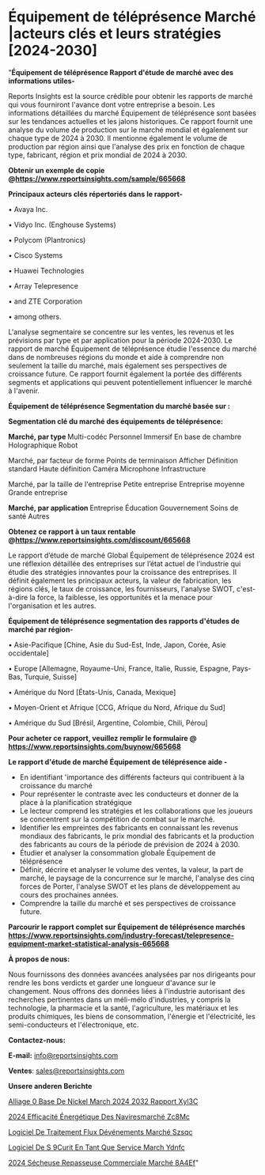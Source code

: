 # Équipement de téléprésence Marché |acteurs clés et leurs stratégies [2024-2030]

"<strong>Équipement de téléprésence Rapport d'étude de marché avec des informations utiles-</strong>

Reports Insights est la source crédible pour obtenir les rapports de marché qui vous fourniront l'avance dont votre entreprise a besoin. Les informations détaillées du marché Équipement de téléprésence sont basées sur les tendances actuelles et les jalons historiques. Ce rapport fournit une analyse du volume de production sur le marché mondial et également sur chaque type de 2024 à 2030. Il mentionne également le volume de production par région ainsi que l'analyse des prix en fonction de chaque type, fabricant, région et prix mondial de 2024 à 2030.

<strong><b>Obtenir un exemple de copie @</b></strong><a href=https://www.reportsinsights.com/sample/665668><strong><b>https://www.reportsinsights.com/sample/665668</b></strong></a>

<b>Principaux acteurs clés répertoriés dans le rapport-</b>

<b> </b>• Avaya Inc.

• Vidyo Inc. (Enghouse Systems)

• Polycom (Plantronics)

• Cisco Systems

• Huawei Technologies

• Array Telepresence

• and ZTE Corporation

• among others.

L'analyse segmentaire se concentre sur les ventes, les revenus et les prévisions par type et par application pour la période 2024-2030. Le rapport de marché Équipement de téléprésence étudie l'essence du marché dans de nombreuses régions du monde et aide à comprendre non seulement la taille du marché, mais également ses perspectives de croissance future. Ce rapport fournit également la portée des différents segments et applications qui peuvent potentiellement influencer le marché à l'avenir.

<strong>Équipement de téléprésence Segmentation du marché basée sur :</strong>

<strong> Segmentation clé du marché des équipements de téléprésence: </strong>

<strong> Marché, par type </strong>
Multi-codéc
Personnel
Immersif
En base de chambre
Holographique
Robot

Marché, par facteur de forme
Points de terminaison
Afficher
Définition standard
Haute définition
Caméra
Microphone
Infrastructure

Marché, par la taille de l'entreprise
Petite entreprise
Entreprise moyenne
Grande entreprise

<strong> Marché, par application </strong>
Entreprise
Éducation
Gouvernement
Soins de santé
Autres

<strong><b>Obtenez ce rapport à un taux rentable @</b></strong><a href=https://www.reportsinsights.com/discount/665668><strong><b>https://www.reportsinsights.com/discount/665668</b></strong></a>

Le rapport d’étude de marché Global Équipement de téléprésence 2024 est une réflexion détaillée des entreprises sur l’état actuel de l’industrie qui étudie des stratégies innovantes pour la croissance des entreprises. Il définit également les principaux acteurs, la valeur de fabrication, les régions clés, le taux de croissance, les fournisseurs, l'analyse SWOT, c'est-à-dire la force, la faiblesse, les opportunités et la menace pour l'organisation et les autres.

<strong>Équipement de téléprésence segmentation des rapports d'études de marché par région-</strong>

• Asie-Pacifique [Chine, Asie du Sud-Est, Inde, Japon, Corée, Asie occidentale]

• Europe [Allemagne, Royaume-Uni, France, Italie, Russie, Espagne, Pays-Bas, Turquie, Suisse]

• Amérique du Nord [États-Unis, Canada, Mexique]

• Moyen-Orient et Afrique [CCG, Afrique du Nord, Afrique du Sud]

• Amérique du Sud [Brésil, Argentine, Colombie, Chili, Pérou]

<strong>Pour acheter ce rapport, veuillez remplir le formulaire @   <a href=https://www.reportsinsights.com/buynow/665668>https://www.reportsinsights.com/buynow/665668</a></strong>

<strong>Le rapport d'étude de marché Équipement de téléprésence aide -</strong>
<ul>
  <li>En identifiant 'importance des différents facteurs qui contribuent à la croissance du marché</li>
  <li>Pour représenter le contraste avec les conducteurs et donner de la place à la planification stratégique</li>
  <li>Le lecteur comprend les stratégies et les collaborations que les joueurs se concentrent sur la compétition de combat sur le marché.</li>
  <li>Identifier les empreintes des fabricants en connaissant les revenus mondiaux des fabricants, le prix mondial des fabricants et la production des fabricants au cours de la période de prévision de 2024 à 2030.</li>
  <li>Étudier et analyser la consommation globale Équipement de téléprésence</li>
  <li>Définir, décrire et analyser le volume des ventes, la valeur, la part de marché, le paysage de la concurrence sur le marché, l'analyse des cinq forces de Porter, l'analyse SWOT et les plans de développement au cours des prochaines années.</li>
  <li>Comprendre la taille du marché et ses perspectives de croissance future.</li>
</ul>

<strong>Parcourir le rapport complet sur Équipement de téléprésence marchés <a href=https://www.reportsinsights.com/industry-forecast/telepresence-equipment-market-statistical-analysis-665668>https://www.reportsinsights.com/industry-forecast/telepresence-equipment-market-statistical-analysis-665668</a></strong>

<strong>À propos de nous:</strong>

Nous fournissons des données avancées analysées par nos dirigeants pour rendre les bons verdicts et garder une longueur d'avance sur le changement. Nous offrons des données liées à l'industrie autorisant des recherches pertinentes dans un méli-mélo d'industries, y compris la technologie, la pharmacie et la santé, l'agriculture, les matériaux et les produits chimiques, les biens de consommation, l'énergie et l'électricité, les semi-conducteurs et l'électronique, etc.

<strong>Contactez-nous:</strong>

<strong>E-mail:</strong> <a href=mailto:info@reportsinsights.com>info@reportsinsights.com</a>

<strong>Ventes</strong>: <a href=mailto:sales@reportsinsights.com>sales@reportsinsights.com</a>

<strong>Unsere anderen Berichte</strong>

<a href=https://www.linkedin.com/pulse/alliage-%C3%A0-base-de-nickel-march%C3%A9-2024-2032-rapport-xyl3c/>Alliage  0 Base De Nickel March 2024 2032 Rapport Xyl3C</a>

<a href=https://www.linkedin.com/pulse/2024-efficacité-énergétique-des-naviresmarché-zc8mc/>2024 Efficacité Énergétique Des Naviresmarché Zc8Mc</a>

<a href=https://www.linkedin.com/pulse/logiciel-de-traitement-flux-dévénements-marché-szsqc/>Logiciel De Traitement Flux Dévénements Marché Szsqc</a>

<a href=https://www.linkedin.com/pulse/logiciel-de-s%C3%A9curit%C3%A9-en-tant-que-service-march%C3%A9-ydnfc/>Logiciel De S 9Curit En Tant Que Service March Ydnfc</a>

<a href=https://www.linkedin.com/pulse/2024-sécheuse-repasseuse-commerciale-marché-8a4ef/>2024 Sécheuse Repasseuse Commerciale Marché 8A4Ef</a>"
